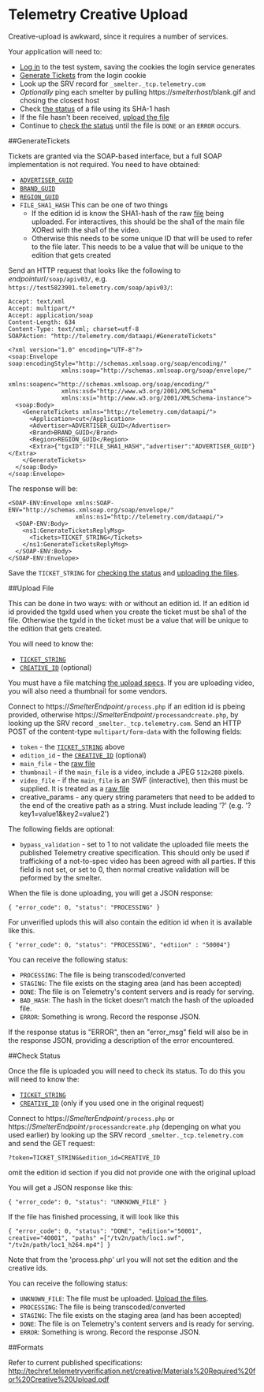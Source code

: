 Telemetry Creative Upload
=========================

Creative-upload is awkward, since it requires a number of services.

Your application will need to:

* [Log in](../LoginService/README.md) to the test system, saving the cookies the login service generates
* [Generate Tickets](#generatetickets) from the login cookie
* Look up the SRV record for `_smelter._tcp.telemetry.com`
* *Optionally* ping each smelter by pulling https://*smelterhost*/blank.gif and chosing the closest host
* Check [the status](#check-status) of a file using its SHA-1 hash
* If the file hasn't been received, [upload the file](#upload-file)
* Continue to [check the status](#check-status) until the file is `DONE` or an `ERROR` occurs.

##GenerateTickets

Tickets are granted via the SOAP-based interface, but a full SOAP implementation is not required. You need to have obtained:

* [`ADVERTISER_GUID`](../Platform/CampaignService.md#getadvertisers)
* [`BRAND_GUID`](../Platform/CampaignService.md#getbrands)
* [`REGION_GUID`](../Platform/CampaignService.md#getregions)
* `FILE_SHA1_HASH` This can be one of two things
    * If the edition id is know the SHA1-hash of the raw [file](#formats) being uploaded. For interactives, this should be the sha1 of the main file XORed with the sha1 of the video.
    * Otherwise this needs to be some unique ID that will be used to refer to the file later. This needs to be a value that will be unique to the edition that gets created

Send an HTTP request that looks like the following to *endpointurl*`/soap/apiv03/`, e.g. `https://test5823901.telemetry.com/soap/apiv03/`: 

    Accept: text/xml
    Accept: multipart/*
    Accept: application/soap
    Content-Length: 634
    Content-Type: text/xml; charset=utf-8
    SOAPAction: "http://telemetry.com/dataapi/#GenerateTickets"

    <?xml version="1.0" encoding="UTF-8"?>
    <soap:Envelope soap:encodingStyle="http://schemas.xmlsoap.org/soap/encoding/"
                   xmlns:soap="http://schemas.xmlsoap.org/soap/envelope/"
                   xmlns:soapenc="http://schemas.xmlsoap.org/soap/encoding/"
                   xmlns:xsd="http://www.w3.org/2001/XMLSchema"
                   xmlns:xsi="http://www.w3.org/2001/XMLSchema-instance">
      <soap:Body>
        <GenerateTickets xmlns="http://telemetry.com/dataapi/">
          <Application>cut</Application>
          <Advertiser>ADVERTISER_GUID</Advertiser>
          <Brand>BRAND_GUID</Brand>
          <Region>REGION_GUID</Region>
          <Extra>{"tgxID":"FILE_SHA1_HASH","advertiser":"ADVERTISER_GUID"}</Extra>
        </GenerateTickets>
      </soap:Body>
    </soap:Envelope>


The response will be:

    <SOAP-ENV:Envelope xmlns:SOAP-ENV="http://schemas.xmlsoap.org/soap/envelope/"
                       xmlns:ns1="http://telemetry.com/dataapi/">
      <SOAP-ENV:Body>
        <ns1:GenerateTicketsReplyMsg>
          <Tickets>TICKET_STRING</Tickets>
        </ns1:GenerateTicketsReplyMsg>
      </SOAP-ENV:Body>
    </SOAP-ENV:Envelope>

Save the `TICKET_STRING` for [checking the status](#check-status) and [uploading the files](#upload-file).

##Upload File

This can be done in two ways: with or without an edition id. If an edition id id provided the tgxId used when you create the ticket must be sha1 of the file. Otherwise the tgxId in the ticket must be a value that will be unique to the edition that gets created.

You will need to know the:

* [`TICKET_STRING`](#generatetickets)
* [`CREATIVE_ID`](../Platform/CampaignService.md#getcreativeseditions) (optional)

You must have a file matching [the upload specs](#formats). If you are uploading video, you will also need a thumbnail for some vendors.

Connect to https://*SmelterEndpoint*`/process.php` if an edition id is pbeing provided, otherwise https://*SmelterEndpoint*`/processandcreate.php`, by looking up the SRV record `_smelter._tcp.telemetry.com`. Send an HTTP POST
of the content-type `multipart/form-data` with the following fields:

* `token` - the [`TICKET_STRING`](#generatetickets) above
* `edition_id` - the [`CREATIVE_ID`](../Platform/CampaignService.md#getcreativeseditions) (optional)
* `main_file` - the [raw file](#formats)
* `thumbnail` - if the `main_file` is a video, include a JPEG `512x288` pixels.
* `video_file` - if the `main_file` is an SWF (interactive), then this must be supplied. It is treated as a [raw file](#formats)
* creative_params - any query string parameters that need to be added to the end of the creative path as a string. Must include leading '?' (e.g. '?key1=value1&key2=value2')

The following fields are optional:

* `bypass_validation` - set to 1 to not validate the uploaded file meets the published Telemetry creative specification. This should only be used if trafficking of a not-to-spec video has been agreed with all parties. If this field is not set, or set to 0, then normal creative validation will be peformed by the smelter.

When the file is done uploading, you will get a JSON response:

    { "error_code": 0, "status": "PROCESSING" }
    
For unverified uplods this will also contain the edition id when it is available like this. 

    { "error_code": 0, "status": "PROCESSING", "edtiion" : "50004"}

You can receive the following status:

* `PROCESSING`: The file is being transcoded/converted
* `STAGING`: The file exists on the staging area (and has been accepted)
* `DONE`: The file is on Telemetry's content servers and is ready for serving.
* `BAD_HASH`: The hash in the ticket doesn't match the hash of the uploaded file.
* `ERROR`: Something is wrong. Record the response JSON.

If the response status is "ERROR", then an "error_msg" field will also be in the response JSON, providing a description of the error encountered.

##Check Status

Once the file is uploaded you will need to check its status. To do this you will need to know the:

* [`TICKET_STRING`](#generatetickets)
* [`CREATIVE_ID`](../Platform/CampaignService.md#getcreativeseditions) (only if you used one in the original request)

Connect to https://*SmelterEndpoint*`/process.php` or https://*SmelterEndpoint*`/processandcreate.php` (depenging on what you used earlier) by looking up the SRV record `_smelter._tcp.telemetry.com` and send the GET request:

    ?token=TICKET_STRING&edition_id=CREATIVE_ID

omit the edition id section if you did not provide one with the original upload

You will get a JSON response like this:

    { "error_code": 0, "status": "UNKNOWN_FILE" }

If the file has finished processing, it will look like this 

    { "error_code": 0, "status": "DONE", "edition"="50001", creative="40001", "paths" =["/tv2n/path/loc1.swf", "/tv2n/path/loc1_h264.mp4"] }
    
Note that from the 'process.php' url you will not set the edition and the creative ids.

You can receive the following status:

* `UNKNOWN_FILE`: The file must be uploaded. [Upload the files](#upload-file).
* `PROCESSING`: The file is being transcoded/converted
* `STAGING`: The file exists on the staging area (and has been accepted)
* `DONE`: The file is on Telemetry's content servers and is ready for serving.
* `ERROR`: Something is wrong. Record the response JSON.

##Formats

Refer to current published specifications:
http://techref.telemetryverification.net/creative/Materials%20Required%20for%20Creative%20Upload.pdf
